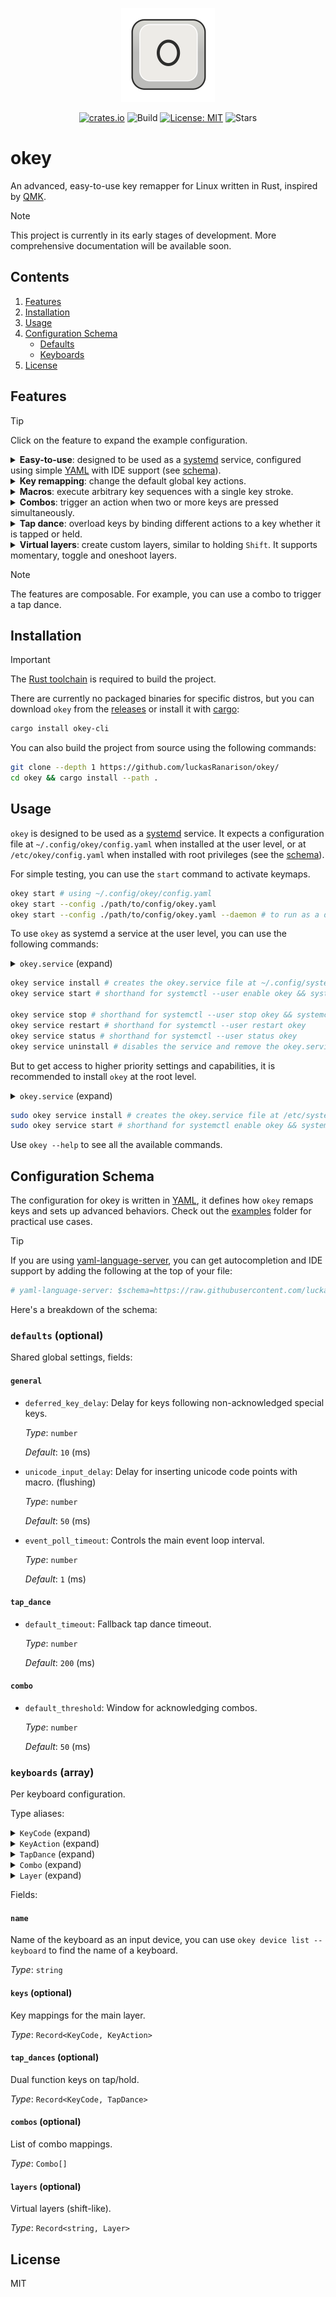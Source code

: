 <div align="center">

<img src="./assets/logo.svg" alt="okey" width=150><br>

[![crates.io](https://img.shields.io/crates/v/okey-cli?style=for-the-badge)](https://crates.io/crates/okey-cli)
![Build](https://img.shields.io/github/actions/workflow/status/luckasranarison/okey/ci.yml?style=for-the-badge&label=Build&labelColor=3b434b&color=30c352)
[![License: MIT](https://img.shields.io/badge/License-MIT-yellow.svg?style=for-the-badge&labelColor=3b434b&color=blue)](https://github.com/luckasRanarison/luckasranarison.github.io/blob/master/LICENSE)
![Stars](https://img.shields.io/github/stars/luckasranarison/okey?style=for-the-badge&label=Stars&labelColor=3b434b&color=yellow)

</div>

# okey

An advanced, easy-to-use key remapper for Linux written in Rust, inspired by [QMK](https://qmk.fm/).

> [!NOTE]
> This project is currently in its early stages of development. More comprehensive documentation will be available soon.

## Contents

1. [Features](#features)
2. [Installation](#installation)
3. [Usage](#usage)
4. [Configuration Schema](#configuration-schema)
    - [Defaults](#defaults-optional)
    - [Keyboards](#keyboards-array)
5. [License](#license)

## Features

> [!TIP]
> Click on the feature to expand the example configuration.

<details>

<summary><b>Easy-to-use</b>: designed to be used as a <a href="https://github.com/systemd/systemd">systemd</a> service, configured using simple <a href="https://yaml.org/">YAML</a> with IDE support (see <a href="#configuration-schema">schema</a>).</summary><br>

```yaml
# yaml-language-server: $schema=https://raw.githubusercontent.com/luckasRanarison/okey/refs/heads/master/schema/okey.json

keyboards:
  - name: "My keyboard"

    keys:
      KEY_X: KEY_Y

    combos:
      - keys: [KEY_D, KEY_F]
        action: KEY_LEFTCTRL

    tap_dances:
      KEY_CAPSLOCK:
        tap: KEY_TAB
        hold: KEY_MOMLAYER

    layers:
      momentary:
        modifier: KEY_MOMLAYER

        keys:
          KEY_O: KEY_K
```

</details>

<details>

<summary><b>Key remapping</b>: change the default global key actions.</summary><br>

```yaml
keyboards:
  - name: My keyboard

    keys:
      KEY_CAPSLOCK: KEY_TAB
      KEY_TAB: CUSTOM_KEYCODE # can be used to activate a layer or to trigger other actions
```

</details>

<details>

<summary><b>Macros</b>: execute arbitrary key sequences with a single key stroke.</summary><br>

```yaml
keyboards:
  - name: My keyboard

    keys:
      KEY_F1: [KEY_H, KEY_E, KEY_L, KEY_L, KEY_O] # executes simple key sequences (press + release)
      KEY_F2: { string: "Hi, you!" } # inserts an ASCII string
      KEY_F3: { env: FOO } # inserts the value of the environment variable
      KEY_F4: { unicode: 🙂👍 } # inserts unicode characters using CTRL + SHIFT + U + <code> + ENTER
      KEY_F5: { shell: "echo 'foo'", trim: true } # inserts shell script output

      KEY_F6: [
          { press: KEY_O },
          { hold: KEY_O },
          { delay: 1000 },
          { release: KEY_O },
          KEY_K, # press + release
        ] # executes detailed key sequences

      KEY_F7: [{ env: USERNAME }, { string: "@gmail.com" }] # all types of macro are composable
```

</details>

<details>

<summary><b>Combos</b>: trigger an action when two or more keys are pressed simultaneously.</summary><br>

```yaml
keyboards:
  - name: My keyboard

    combos:
      - keys: [KEY_D, KEY_F]
        action: LEFT_CTRL
```

</details>

<details>

<summary><b>Tap dance</b>: overload keys by binding different actions to a key whether it is tapped or held.</summary><br>

```yaml
keyboards:
  - name: My keyboard

    tap_dances:
      tap: KEY_S
      hold: KEY_LEFTSHIFT
      timeout: 250 # (default: 200ms)
```

</details>

<details>

<summary><b>Virtual layers</b>: create custom layers, similar to holding <code>Shift</code>. It supports momentary, toggle and oneshoot layers.</summary><br>

```yaml
keyboards:
  - name: "My keyboard"

    keys:
      KEY_TAB: KEY_ONELAYER # a custom keycode to activate the layer below

    tap_dances:
      KEY_CAPSLOCK:
        tap: KEY_TAB
        hold: KEY_MOMLAYER

    layers:
      momentary:
        modifier: KEY_MOMLAYER # type is momentary by default, active on hold

        keys:
          KEY_X: KEY_Y

      one:
        modifier:
          key: KEY_ONELAYER
          type: oneshoot # active for one keypress

        keys:
          KEY_O: KEY_K

      toggle:
        modifier:
          key: KEY_F12
          type: toggle # active until switched off

        keys:
          KEY_K: KEY_O
```

</details>

> [!NOTE]
> The features are composable. For example, you can use a combo to trigger a tap dance.

## Installation

> [!IMPORTANT]
> The [Rust toolchain](https://rustup.rs/) is required to build the project.

There are currently no packaged binaries for specific distros, but you can download `okey` from the [releases](https://github.com/luckasRanarison/okey/releases) or install it with [cargo](https://doc.rust-lang.org/cargo/):

```bash
cargo install okey-cli
```

You can also build the project from source using the following commands:

```bash
git clone --depth 1 https://github.com/luckasRanarison/okey/
cd okey && cargo install --path .
```

## Usage

`okey` is designed to be used as a [systemd](https://github.com/systemd/systemd) service. It expects a configuration file at `~/.config/okey/config.yaml` when installed at the user level, or at `/etc/okey/config.yaml` when installed with root privileges (see the [schema](#configuration-schema)).

For simple testing, you can use the `start` command to activate keymaps.

```bash
okey start # using ~/.config/okey/config.yaml
okey start --config ./path/to/config/okey.yaml
okey start --config ./path/to/config/okey.yaml --daemon # to run as a daemon in the background
```

To use `okey` as systemd a service at the user level, you can use the following commands:

<details>

<summary><code>okey.service</code> (expand)</summary><br>

```ini
[Unit]
Description=Okey Service

[Service]
ExecStart=/usr/bin/okey start --systemd
Restart=on-failure
StandardOutput=journal
StandardError=journal
Nice=-20

[Install]
WantedBy=multi-user.target
```

</details>

```bash
okey service install # creates the okey.service file at ~/.config/systemd/
okey service start # shorthand for systemctl --user enable okey && systemctl --user start okey

okey service stop # shorthand for systemctl --user stop okey && systemctl --user disable okey
okey service restart # shorthand for systemctl --user restart okey
okey service status # shorthand for systemctl --user status okey
okey service uninstall # disables the service and remove the okey.service file
```

But to get access to higher priority settings and capabilities, it is recommended to install `okey` at the root level.

<details>

<summary><code>okey.service</code> (expand)</summary><br>

```ini
[Unit]
Description=Okey Service

[Service]
ExecStart=/usr/bin/okey start --systemd
Restart=on-failure
StandardOutput=journal
StandardError=journal
Nice=-20
CPUSchedulingPolicy=rr
CPUSchedulingPriority=99
IOSchedulingClass=realtime
IOSchedulingPriority=0

[Install]
WantedBy=multi-user.target
```

</details>

```bash
sudo okey service install # creates the okey.service file at /etc/systemd/system/
sudo okey service start # shorthand for systemctl enable okey && systemctl start okey
```

Use `okey --help` to see all the available commands.

## Configuration Schema

The configuration for okey is written in [YAML](https://yaml.org/), it defines how `okey` remaps keys and sets up advanced behaviors. Check out the [examples](./examples/) folder for practical use cases.

> [!TIP]
>  If you are using [yaml-language-server](https://github.com/redhat-developer/yaml-language-server), you can get autocompletion and IDE support by adding the following at the top of your file:
> ```yaml
> # yaml-language-server: $schema=https://raw.githubusercontent.com/luckasRanarison/okey/refs/heads/master/schema/okey.json
> ```

Here's a breakdown of the schema:

### `defaults` (optional)

Shared global settings, fields:

#### `general`

- `deferred_key_delay`: Delay for keys following non-acknowledged special keys.

  _Type_: `number`

  _Default_: `10` (ms)

- `unicode_input_delay`: Delay for inserting unicode code points with macro. (flushing)

  _Type_: `number`

  _Default_: `50` (ms)

- `event_poll_timeout`: Controls the main event loop interval.

  _Type_: `number`

  _Default_: `1` (ms)

#### `tap_dance`

- `default_timeout`: Fallback tap dance timeout.

  _Type_: `number`

  _Default_: `200` (ms)

#### `combo`

- `default_threshold`: Window for acknowledging combos.

  _Type_: `number`

  _Default_: `50` (ms)

### `keyboards` (array)

Per keyboard configuration.

Type aliases:

<details>

<summary><code>KeyCode</code> (expand)</summary>

#### `KeyCode`

<details>

<summary>Shifted keycodes (expand)</summary>

- `KEY_EXCLAMATION`
- `KEY_AT`
- `KEY_HASH`
- `KEY_DOLLARSIGN`
- `KEY_PERCENT`
- `KEY_CARET`
- `KEY_AMPERSAND`
- `KEY_STAR`
- `KEY_LEFTPAREN`
- `KEY_RIGHTPAREN`
- `KEY_UNDERSCORE`
- `KEY_PLUS`
- `KEY_LEFTCURLY`
- `KEY_RIGHTCURLY`
- `KEY_COLON`
- `KEY_DOUBLEQUOTE`
- `KEY_LESS`
- `KEY_GREATER`
- `KEY_QUESTION`
- `KEY_TILDE`
- `KEY_PIPE`

</details>

A custom string or one of:

- `KEY_RESERVED`
- `KEY_ESC`
- `KEY_1`
- `KEY_2`
- `KEY_3`
- `KEY_4`
- `KEY_5`
- `KEY_6`
- `KEY_7`
- `KEY_8`
- `KEY_9`
- `KEY_0`
- `KEY_MINUS`
- `KEY_EQUAL`
- `KEY_BACKSPACE`
- `KEY_TAB`
- `KEY_Q`
- `KEY_W`
- `KEY_E`
- `KEY_R`
- `KEY_T`
- `KEY_Y`
- `KEY_U`
- `KEY_I`
- `KEY_O`
- `KEY_P`
- `KEY_LEFTBRACE`
- `KEY_RIGHTBRACE`
- `KEY_ENTER`
- `KEY_LEFTCTRL`
- `KEY_A`
- `KEY_S`
- `KEY_D`
- `KEY_F`
- `KEY_G`
- `KEY_H`
- `KEY_J`
- `KEY_K`
- `KEY_L`
- `KEY_SEMICOLON`
- `KEY_APOSTROPHE`
- `KEY_GRAVE`
- `KEY_LEFTSHIFT`
- `KEY_BACKSLASH`
- `KEY_Z`
- `KEY_X`
- `KEY_C`
- `KEY_V`
- `KEY_B`
- `KEY_N`
- `KEY_M`
- `KEY_COMMA`
- `KEY_DOT`
- `KEY_SLASH`
- `KEY_RIGHTSHIFT`
- `KEY_KPASTERISK`
- `KEY_LEFTALT`
- `KEY_SPACE`
- `KEY_CAPSLOCK`
- `KEY_F1`
- `KEY_F2`
- `KEY_F3`
- `KEY_F4`
- `KEY_F5`
- `KEY_F6`
- `KEY_F7`
- `KEY_F8`
- `KEY_F9`
- `KEY_F10`
- `KEY_NUMLOCK`
- `KEY_SCROLLLOCK`
- `KEY_KP7`
- `KEY_KP8`
- `KEY_KP9`
- `KEY_KPMINUS`
- `KEY_KP4`
- `KEY_KP5`
- `KEY_KP6`
- `KEY_KPPLUS`
- `KEY_KP1`
- `KEY_KP2`
- `KEY_KP3`
- `KEY_KP0`
- `KEY_KPDOT`
- `KEY_ZENKAKUHANKAKU`
- `KEY_102ND`
- `KEY_F11`
- `KEY_F12`
- `KEY_RO`
- `KEY_KATAKANA`
- `KEY_HIRAGANA`
- `KEY_HENKAN`
- `KEY_KATAKANAHIRAGANA`
- `KEY_MUHENKAN`
- `KEY_KPJPCOMMA`
- `KEY_KPENTER`
- `KEY_RIGHTCTRL`
- `KEY_KPSLASH`
- `KEY_SYSRQ`
- `KEY_RIGHTALT`
- `KEY_LINEFEED`
- `KEY_HOME`
- `KEY_UP`
- `KEY_PAGEUP`
- `KEY_LEFT`
- `KEY_RIGHT`
- `KEY_END`
- `KEY_DOWN`
- `KEY_PAGEDOWN`
- `KEY_INSERT`
- `KEY_DELETE`
- `KEY_MACRO`
- `KEY_MUTE`
- `KEY_VOLUMEDOWN`
- `KEY_VOLUMEUP`
- `KEY_POWER`
- `KEY_KPEQUAL`
- `KEY_KPPLUSMINUS`
- `KEY_PAUSE`
- `KEY_SCALE`
- `KEY_KPCOMMA`
- `KEY_HANGEUL`
- `KEY_HANJA`
- `KEY_YEN`
- `KEY_LEFTMETA`
- `KEY_RIGHTMETA`
- `KEY_COMPOSE`
- `KEY_STOP`
- `KEY_AGAIN`
- `KEY_PROPS`
- `KEY_UNDO`
- `KEY_FRONT`
- `KEY_COPY`
- `KEY_OPEN`
- `KEY_PASTE`
- `KEY_FIND`
- `KEY_CUT`
- `KEY_HELP`
- `KEY_MENU`
- `KEY_CALC`
- `KEY_SETUP`
- `KEY_SLEEP`
- `KEY_WAKEUP`
- `KEY_FILE`
- `KEY_SENDFILE`
- `KEY_DELETEFILE`
- `KEY_XFER`
- `KEY_PROG1`
- `KEY_PROG2`
- `KEY_WWW`
- `KEY_MSDOS`
- `KEY_COFFEE`
- `KEY_DIRECTION`
- `KEY_ROTATE_DISPLAY`
- `KEY_CYCLEWINDOWS`
- `KEY_MAIL`
- `KEY_BOOKMARKS`
- `KEY_COMPUTER`
- `KEY_BACK`
- `KEY_FORWARD`
- `KEY_CLOSECD`
- `KEY_EJECTCD`
- `KEY_EJECTCLOSECD`
- `KEY_NEXTSONG`
- `KEY_PLAYPAUSE`
- `KEY_PREVIOUSSONG`
- `KEY_STOPCD`
- `KEY_RECORD`
- `KEY_REWIND`
- `KEY_PHONE`
- `KEY_ISO`
- `KEY_CONFIG`
- `KEY_HOMEPAGE`
- `KEY_REFRESH`
- `KEY_EXIT`
- `KEY_MOVE`
- `KEY_EDIT`
- `KEY_SCROLLUP`
- `KEY_SCROLLDOWN`
- `KEY_KPLEFTPAREN`
- `KEY_KPRIGHTPAREN`
- `KEY_NEW`
- `KEY_REDO`
- `KEY_F13`
- `KEY_F14`
- `KEY_F15`
- `KEY_F16`
- `KEY_F17`
- `KEY_F18`
- `KEY_F19`
- `KEY_F20`
- `KEY_F21`
- `KEY_F22`
- `KEY_F23`
- `KEY_F24`
- `KEY_PLAYCD`
- `KEY_PAUSECD`
- `KEY_PROG3`
- `KEY_PROG4`
- `KEY_DASHBOARD`
- `KEY_SUSPEND`
- `KEY_CLOSE`
- `KEY_PLAY`
- `KEY_FASTFORWARD`
- `KEY_BASSBOOST`
- `KEY_PRINT`
- `KEY_HP`
- `KEY_CAMERA`
- `KEY_SOUND`
- `KEY_QUESTION`
- `KEY_EMAIL`
- `KEY_CHAT`
- `KEY_SEARCH`
- `KEY_CONNECT`
- `KEY_FINANCE`
- `KEY_SPORT`
- `KEY_SHOP`
- `KEY_ALTERASE`
- `KEY_CANCEL`
- `KEY_BRIGHTNESSDOWN`
- `KEY_BRIGHTNESSUP`
- `KEY_MEDIA`
- `KEY_SWITCHVIDEOMODE`
- `KEY_KBDILLUMTOGGLE`
- `KEY_KBDILLUMDOWN`
- `KEY_KBDILLUMUP`
- `KEY_SEND`
- `KEY_REPLY`
- `KEY_FORWARDMAIL`
- `KEY_SAVE`
- `KEY_DOCUMENTS`
- `KEY_BATTERY`
- `KEY_BLUETOOTH`
- `KEY_WLAN`
- `KEY_UWB`
- `KEY_UNKNOWN`
- `KEY_VIDEO_NEXT`
- `KEY_VIDEO_PREV`
- `KEY_BRIGHTNESS_CYCLE`
- `KEY_BRIGHTNESS_AUTO`
- `KEY_DISPLAY_OFF`
- `KEY_WWAN`
- `KEY_RFKILL`
- `KEY_MICMUTE`
- `BTN_0`
- `BTN_1`
- `BTN_2`
- `BTN_3`
- `BTN_4`
- `BTN_5`
- `BTN_6`
- `BTN_7`
- `BTN_8`
- `BTN_9`
- `BTN_LEFT`
- `BTN_RIGHT`
- `BTN_MIDDLE`
- `BTN_SIDE`
- `BTN_EXTRA`
- `BTN_FORWARD`
- `BTN_BACK`
- `BTN_TASK`
- `BTN_TRIGGER`
- `BTN_THUMB`
- `BTN_THUMB2`
- `BTN_TOP`
- `BTN_TOP2`
- `BTN_PINKIE`
- `BTN_BASE`
- `BTN_BASE2`
- `BTN_BASE3`
- `BTN_BASE4`
- `BTN_BASE5`
- `BTN_BASE6`
- `BTN_DEAD`
- `BTN_SOUTH`
- `BTN_EAST`
- `BTN_C`
- `BTN_NORTH`
- `BTN_WEST`
- `BTN_Z`
- `BTN_TL`
- `BTN_TR`
- `BTN_TL2`
- `BTN_TR2`
- `BTN_SELECT`
- `BTN_START`
- `BTN_MODE`
- `BTN_THUMBL`
- `BTN_THUMBR`
- `BTN_TOOL_PEN`
- `BTN_TOOL_RUBBER`
- `BTN_TOOL_BRUSH`
- `BTN_TOOL_PENCIL`
- `BTN_TOOL_AIRBRUSH`
- `BTN_TOOL_FINGER`
- `BTN_TOOL_MOUSE`
- `BTN_TOOL_LENS`
- `BTN_TOOL_QUINTTAP`
- `BTN_TOUCH`
- `BTN_STYLUS`
- `BTN_STYLUS2`
- `BTN_TOOL_DOUBLETAP`
- `BTN_TOOL_TRIPLETAP`
- `BTN_TOOL_QUADTAP`
- `BTN_GEAR_DOWN`
- `BTN_GEAR_UP`
- `KEY_OK`
- `KEY_SELECT`
- `KEY_GOTO`
- `KEY_CLEAR`
- `KEY_POWER2`
- `KEY_OPTION`
- `KEY_INFO`
- `KEY_TIME`
- `KEY_VENDOR`
- `KEY_ARCHIVE`
- `KEY_PROGRAM`
- `KEY_CHANNEL`
- `KEY_FAVORITES`
- `KEY_EPG`
- `KEY_PVR`
- `KEY_MHP`
- `KEY_LANGUAGE`
- `KEY_TITLE`
- `KEY_SUBTITLE`
- `KEY_ANGLE`
- `KEY_ZOOM`
- `KEY_FULL_SCREEN`
- `KEY_MODE`
- `KEY_KEYBOARD`
- `KEY_SCREEN`
- `KEY_PC`
- `KEY_TV`
- `KEY_TV2`
- `KEY_VCR`
- `KEY_VCR2`
- `KEY_SAT`
- `KEY_SAT2`
- `KEY_CD`
- `KEY_TAPE`
- `KEY_RADIO`
- `KEY_TUNER`
- `KEY_PLAYER`
- `KEY_TEXT`
- `KEY_DVD`
- `KEY_AUX`
- `KEY_MP3`
- `KEY_AUDIO`
- `KEY_VIDEO`
- `KEY_DIRECTORY`
- `KEY_LIST`
- `KEY_MEMO`
- `KEY_CALENDAR`
- `KEY_RED`
- `KEY_GREEN`
- `KEY_YELLOW`
- `KEY_BLUE`
- `KEY_CHANNELUP`
- `KEY_CHANNELDOWN`
- `KEY_FIRST`
- `KEY_LAST`
- `KEY_AB`
- `KEY_NEXT`
- `KEY_RESTART`
- `KEY_SLOW`
- `KEY_SHUFFLE`
- `KEY_BREAK`
- `KEY_PREVIOUS`
- `KEY_DIGITS`
- `KEY_TEEN`
- `KEY_TWEN`
- `KEY_VIDEOPHONE`
- `KEY_GAMES`
- `KEY_ZOOMIN`
- `KEY_ZOOMOUT`
- `KEY_ZOOMRESET`
- `KEY_WORDPROCESSOR`
- `KEY_EDITOR`
- `KEY_SPREADSHEET`
- `KEY_GRAPHICSEDITOR`
- `KEY_PRESENTATION`
- `KEY_DATABASE`
- `KEY_NEWS`
- `KEY_VOICEMAIL`
- `KEY_ADDRESSBOOK`
- `KEY_MESSENGER`
- `KEY_DISPLAYTOGGLE`
- `KEY_SPELLCHECK`
- `KEY_LOGOFF`
- `KEY_DOLLAR`
- `KEY_EURO`
- `KEY_FRAMEBACK`
- `KEY_FRAMEFORWARD`
- `KEY_CONTEXT_MENU`
- `KEY_MEDIA_REPEAT`
- `KEY_10CHANNELSUP`
- `KEY_10CHANNELSDOWN`
- `KEY_IMAGES`
- `KEY_PICKUP_PHONE`
- `KEY_HANGUP_PHONE`
- `KEY_DEL_EOL`
- `KEY_DEL_EOS`
- `KEY_INS_LINE`
- `KEY_DEL_LINE`
- `KEY_FN`
- `KEY_FN_ESC`
- `KEY_FN_F1`
- `KEY_FN_F2`
- `KEY_FN_F3`
- `KEY_FN_F4`
- `KEY_FN_F5`
- `KEY_FN_F6`
- `KEY_FN_F7`
- `KEY_FN_F8`
- `KEY_FN_F9`
- `KEY_FN_F10`
- `KEY_FN_F11`
- `KEY_FN_F12`
- `KEY_FN_1`
- `KEY_FN_2`
- `KEY_FN_D`
- `KEY_FN_E`
- `KEY_FN_F`
- `KEY_FN_S`
- `KEY_FN_B`
- `KEY_BRL_DOT1`
- `KEY_BRL_DOT2`
- `KEY_BRL_DOT3`
- `KEY_BRL_DOT4`
- `KEY_BRL_DOT5`
- `KEY_BRL_DOT6`
- `KEY_BRL_DOT7`
- `KEY_BRL_DOT8`
- `KEY_BRL_DOT9`
- `KEY_BRL_DOT10`
- `KEY_NUMERIC_0`
- `KEY_NUMERIC_1`
- `KEY_NUMERIC_2`
- `KEY_NUMERIC_3`
- `KEY_NUMERIC_4`
- `KEY_NUMERIC_5`
- `KEY_NUMERIC_6`
- `KEY_NUMERIC_7`
- `KEY_NUMERIC_8`
- `KEY_NUMERIC_9`
- `KEY_NUMERIC_STAR`
- `KEY_NUMERIC_POUND`
- `KEY_NUMERIC_A`
- `KEY_NUMERIC_B`
- `KEY_NUMERIC_C`
- `KEY_NUMERIC_D`
- `KEY_CAMERA_FOCUS`
- `KEY_WPS_BUTTON`
- `KEY_TOUCHPAD_TOGGLE`
- `KEY_TOUCHPAD_ON`
- `KEY_TOUCHPAD_OFF`
- `KEY_CAMERA_ZOOMIN`
- `KEY_CAMERA_ZOOMOUT`
- `KEY_CAMERA_UP`
- `KEY_CAMERA_DOWN`
- `KEY_CAMERA_LEFT`
- `KEY_CAMERA_RIGHT`
- `KEY_ATTENDANT_ON`
- `KEY_ATTENDANT_OFF`
- `KEY_ATTENDANT_TOGGLE`
- `KEY_LIGHTS_TOGGLE`
- `BTN_DPAD_UP`
- `BTN_DPAD_DOWN`
- `BTN_DPAD_LEFT`
- `BTN_DPAD_RIGHT`
- `KEY_ALS_TOGGLE`
- `KEY_BUTTONCONFIG`
- `KEY_TASKMANAGER`
- `KEY_JOURNAL`
- `KEY_CONTROLPANEL`
- `KEY_APPSELECT`
- `KEY_SCREENSAVER`
- `KEY_VOICECOMMAND`
- `KEY_ASSISTANT`
- `KEY_KBD_LAYOUT_NEXT`
- `KEY_BRIGHTNESS_MIN`
- `KEY_BRIGHTNESS_MAX`
- `KEY_KBDINPUTASSIST_PREV`
- `KEY_KBDINPUTASSIST_NEXT`
- `KEY_KBDINPUTASSIST_PREVGROUP`
- `KEY_KBDINPUTASSIST_NEXTGROUP`
- `KEY_KBDINPUTASSIST_ACCEPT`
- `KEY_KBDINPUTASSIST_CANCEL`
- `KEY_RIGHT_UP`
- `KEY_RIGHT_DOWN`
- `KEY_LEFT_UP`
- `KEY_LEFT_DOWN`
- `KEY_ROOT_MENU`
- `KEY_MEDIA_TOP_MENU`
- `KEY_NUMERIC_11`
- `KEY_NUMERIC_12`
- `KEY_AUDIO_DESC`
- `KEY_3D_MODE`
- `KEY_NEXT_FAVORITE`
- `KEY_STOP_RECORD`
- `KEY_PAUSE_RECORD`
- `KEY_VOD`
- `KEY_UNMUTE`
- `KEY_FASTREVERSE`
- `KEY_SLOWREVERSE`
- `KEY_DATA`
- `KEY_ONSCREEN_KEYBOARD`
- `KEY_PRIVACY_SCREEN_TOGGLE`
- `KEY_SELECTIVE_SCREENSHOT`
- `BTN_TRIGGER_HAPPY1`
- `BTN_TRIGGER_HAPPY2`
- `BTN_TRIGGER_HAPPY3`
- `BTN_TRIGGER_HAPPY4`
- `BTN_TRIGGER_HAPPY5`
- `BTN_TRIGGER_HAPPY6`
- `BTN_TRIGGER_HAPPY7`
- `BTN_TRIGGER_HAPPY8`
- `BTN_TRIGGER_HAPPY9`
- `BTN_TRIGGER_HAPPY10`
- `BTN_TRIGGER_HAPPY11`
- `BTN_TRIGGER_HAPPY12`
- `BTN_TRIGGER_HAPPY13`
- `BTN_TRIGGER_HAPPY14`
- `BTN_TRIGGER_HAPPY15`
- `BTN_TRIGGER_HAPPY16`
- `BTN_TRIGGER_HAPPY17`
- `BTN_TRIGGER_HAPPY18`
- `BTN_TRIGGER_HAPPY19`
- `BTN_TRIGGER_HAPPY20`
- `BTN_TRIGGER_HAPPY21`
- `BTN_TRIGGER_HAPPY22`
- `BTN_TRIGGER_HAPPY23`
- `BTN_TRIGGER_HAPPY24`
- `BTN_TRIGGER_HAPPY25`
- `BTN_TRIGGER_HAPPY26`
- `BTN_TRIGGER_HAPPY27`
- `BTN_TRIGGER_HAPPY28`
- `BTN_TRIGGER_HAPPY29`
- `BTN_TRIGGER_HAPPY30`
- `BTN_TRIGGER_HAPPY31`
- `BTN_TRIGGER_HAPPY32`
- `BTN_TRIGGER_HAPPY33`
- `BTN_TRIGGER_HAPPY34`
- `BTN_TRIGGER_HAPPY35`
- `BTN_TRIGGER_HAPPY36`
- `BTN_TRIGGER_HAPPY37`
- `BTN_TRIGGER_HAPPY38`
- `BTN_TRIGGER_HAPPY39`
- `BTN_TRIGGER_HAPPY40`

</details>

<details>

<summary><code>KeyAction</code> (expand)</summary>

#### `KeyAction`

A single keycode or a sequence of key events (macro).

_Type_: `KeyCode` | `KeyEvent[]`

_Example_: `KEY_C`, `[KEY_H, { press: KEY_I }, { release: KEY_I }]`

#### `KeyEvent`

> To **hold** a key, a press event musy be preceding hold.

_Type_:

- `{ press: KeyCode }`
- `{ hold: KeyCode }`
- `{ release: KeyCode }`
- `{ delay: number }`: Input delay in milliseconds.
- `{ string: string }`: ASCII string.
- `{ env: string }`: Environment variable key.
- `{ unicode: string }`: Unicode string.
- `{ shell: string }`: Bash shell command.
- `KeyCode`: Press + Release.

</details>

<details>

<summary><code>TapDance</code> (expand)</summary>

#### `TapDance`

Tap dance entry configuration.

- `tap`: Action on tap, on release below timeout.

  _Type_: `KeyAction`

- `hold`: Action on hold, exceeded timeout.

  _Type_: `KeyAction`

- `timeout`: When to consider as a hold.

  _Type_: `number`

  _Default_: `250` (ms)

</details>

<details>

<summary><code>Combo</code> (expand)</summary>

#### `Combo`

Combo entry cobfiguration.

- `keys`: Set of keys to activate the combo.

  _Type_: `KeyCode[]`

- `action`: Action when keys are pressed/held at the same time.

  _Type_: `KeyAction`

</details>

<details>

<summary><code>Layer</code> (expand)</summary>

#### `Layer`

Layer entry configuration.

- `modifier`: Layer activation key and behavior.

  _Type_: `KeyCode` | `{ key: KeyCode; type?: "momentary" | "toggle" | "oneshoot" }`

- `keys`: Key mappings for the layer.

  _Type_: `Record<KeyCode, KeyAction>`

</details>

Fields:

#### `name`

Name of the keyboard as an input device, you can use `okey device list --keyboard` to find the name of a keyboard.

  _Type_: `string`

#### `keys` (optional)

Key mappings for the main layer.

_Type_: `Record<KeyCode, KeyAction>`

#### `tap_dances` (optional)

Dual function keys on tap/hold.

_Type_: `Record<KeyCode, TapDance>`

#### `combos` (optional)

List of combo mappings.

_Type_: `Combo[]`

#### `layers` (optional)

Virtual layers (shift-like).

_Type_: `Record<string, Layer>`

## License

MIT

